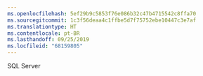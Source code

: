 ```yaml
---
ms.openlocfilehash: 5ef29b9c5853f76e086b32c47b4715542c8ffa70
ms.sourcegitcommit: 1c3f56deaa4c1ffbe5d7f75752ebe10447c3e7af
ms.translationtype: HT
ms.contentlocale: pt-BR
ms.lasthandoff: 09/25/2019
ms.locfileid: "68159805"
---
```

 SQL Server 